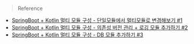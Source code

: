 > Reference

- [SpringBoot + Kotlin 멀티 모듈 구성 - 단일모듈에서 멀티모듈로 변경해보기 #1](https://www.youtube.com/watch?v=PdofVTuM-tE&ab_channel=%EC%A0%9C%EB%AF%B8%EB%8B%88%EC%9D%98%EA%B0%9C%EB%B0%9C%EC%8B%A4%EB%AC%B4)
- [SpringBoot + Kotlin 멀티 모듈 구성 - 의존성 버전 관리 + 로깅 모듈 추가하기 #2](https://www.youtube.com/watch?v=rE89ppAmf_Y&ab_channel=%EC%A0%9C%EB%AF%B8%EB%8B%88%EC%9D%98%EA%B0%9C%EB%B0%9C%EC%8B%A4%EB%AC%B4)
- [SpringBoot + Kotlin 멀티 모듈 구성 - DB 모듈 추가하기 #3](https://www.youtube.com/watch?v=ODSFmLdecX0&ab_channel=%EC%A0%9C%EB%AF%B8%EB%8B%88%EC%9D%98%EA%B0%9C%EB%B0%9C%EC%8B%A4%EB%AC%B4)
